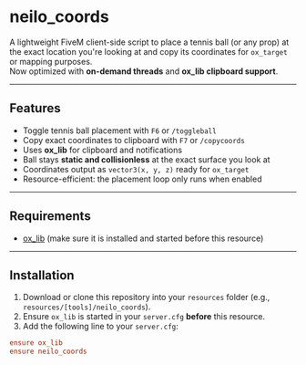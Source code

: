 # neilo_coords

A lightweight FiveM client-side script to place a tennis ball (or any prop) at the exact location you're looking at and copy its coordinates for `ox_target` or mapping purposes.  
Now optimized with **on-demand threads** and **ox_lib clipboard support**.

---

## Features

- Toggle tennis ball placement with `F6` or `/toggleball`
- Copy exact coordinates to clipboard with `F7` or `/copycoords`
- Uses **ox_lib** for clipboard and notifications
- Ball stays **static and collisionless** at the exact surface you look at
- Coordinates output as `vector3(x, y, z)` ready for `ox_target`
- Resource-efficient: the placement loop only runs when enabled

---

## Requirements

- [ox_lib](https://github.com/overextended/ox_lib) (make sure it is installed and started before this resource)

---

## Installation

1. Download or clone this repository into your `resources` folder (e.g., `resources/[tools]/neilo_coords`).
2. Ensure `ox_lib` is started in your `server.cfg` **before** this resource.
3. Add the following line to your `server.cfg`:

```cfg
ensure ox_lib
ensure neilo_coords
